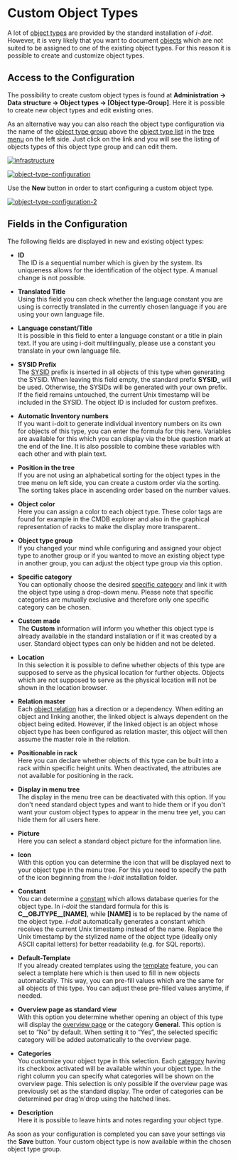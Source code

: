 # Custom Object Types

A lot of [object types](../glossary.md) are provided by the standard installation of _i-doit_. However, it is very likely that you want to document [objects](../glossary.md) which are not suited to be assigned to one of the existing object types. For this reason it is possible to create and customize object types.

## Access to the Configuration

The possibility to create custom object types is found at **Administration → Data structure → Object types → [Object type-Group]**. Here it is possible to create new object types and edit existing ones.

As an alternative way you can also reach the object type configuration via the name of the [object type group](../glossary.md) above the [object type list](../glossary.md) in the [tree menu](../glossary.md) on the left side. Just click on the link and you will see the listing of objects types of this object type group and can edit them.

[![infrastructure](../assets/images/en/basics/custom-object-types/1-cot.png)](../assets/images/en/basics/custom-object-types/1-cot.png)

[![object-type-configuration](../assets/images/en/basics/custom-object-types/2-cot.png)](../assets/images/en/basics/custom-object-types/2-cot.png)

Use the **New** button  in order to start configuring a custom object type.

[![object-type-configuration-2](../assets/images/en/basics/custom-object-types/3-cot.png)](../assets/images/en/basics/custom-object-types/3-cot.png)

## Fields in the Configuration

The following fields are displayed in new and existing object types:

- **ID**<br>
    The ID is a sequential number which is given by the system. Its uniqueness allows for the identification of the object type. A manual change is not possible.
    
- **Translated  Title**<br>
    Using this field you can check whether the language constant you are using is correctly translated in the currently chosen language if you are using your own language file.
    
- **Language constant/Title**<br>
    It is possible in this field to enter a language constant or a title in plain text. If you are using i-doit multilingually, please use a constant you translate in your own language file.
    
- **SYSID Prefix**<br>
    The [SYSID](../glossary.md) prefix is inserted in all objects of this type when generating the SYSID. When leaving this field empty, the standard prefix **SYSID_** will be used. Otherwise, the SYSIDs will be generated with your own prefix. If the field remains untouched, the current Unix timestamp will be included in the SYSID. The object ID is included for custom prefixes.
    
- **Automatic Inventory numbers**<br>
    If you want i-doit to generate individual inventory numbers on its own for objects of this type, you can enter the formula for this here. Variables are available for this which you can display via the blue question mark at the end of the line. It is also possible to combine these variables with each other and with plain text.
    
- **Position in the tree**<br>
    If you are not using an alphabetical sorting for the object types in the tree menu on left side, you can create a custom order via the sorting. The sorting takes place in ascending order based on the number values.
    
- **Object color**<br>
    Here you can assign a color to each object type. These color tags are found for example in the CMDB explorer and also in the graphical representation of racks to make the display more transparent..
    
- **Object type group**<br>
    If you changed your mind while configuring and assigned your object type to another group or if you wanted to move an existing object type in another group, you can adjust the object type group via this option.
    
- **Specific category**<br>
    You can optionally choose the desired [specific category](../glossary.md) and link it with the object type using a drop-down menu. Please note that specific categories are mutually exclusive and therefore only one specific category can be chosen.
    
- **Custom made**<br>
    The **Custom** information will inform you whether this object type is already available in the standard installation or if it was created by a user. Standard object types can only be hidden and not be deleted.
    
- **Location**<br>
    In this selection it is possible to define whether objects of this type are supposed to serve as the physical location for further objects. Objects which are not supposed to serve as the physical location will not be shown in the location browser.
    
- **Relation master**<br>
    Each [object relation](./object-relations.md) has a direction or a dependency. When editing an object and linking another, the linked object is always dependent on the object being edited. However, if the linked object is an object whose object type has been configured as relation master, this object will then assume the master role in the relation.
    
- **Positionable in rack**<br>
    Here you can declare whether objects of this type can be built into a rack within specific height units. When deactivated, the attributes are not available for positioning in the rack.
    
- **Display in menu tree**<br>
    The display in the menu tree can be deactivated with this option. If you don't need standard object types and want to hide them or if you don't want your custom object types to appear in the menu tree yet, you can hide them for all users here.
    
- **Picture**<br>
    Here you can select a standard object picture for the information line.
    
- **Icon**<br>
    With this option you can determine the icon that will be displayed next to your object type in the menu tree. For this you need to specify the path of the icon beginning from the _i-doit_ installation folder.
    
- **Constant**<br>
    You can determine a [constant](../glossary.md) which allows database queries for the object type. In _i-doit_ the standard formula for this is **C__OBJTYPE__[NAME]**, while **[NAME]** is to be replaced by the name of the object type. _i-doit_ automatically generates a constant which receives the current Unix timestamp instead of the name. Replace the Unix timestamp by the stylized name of the object type (ideally only ASCII capital letters) for better readability (e.g. for SQL reports).
    
- **Default-Template**<br>
    If you already created templates using the [template](../efficient-documentation/templates.md) feature, you can select a template here which is then used to fill in new objects automatically. This way, you can pre-fill values which are the same for all objects of this type. You can adjust these pre-filled values anytime, if needed.
    
- **Overview page as standard view**<br>
    With this option you determine whether opening an object of this type will display the [overview page](../glossary.md) or the category **General**. This option is set to “No” by default. When setting it to “Yes”, the selected specific category will be added automatically to the overview page.
    
- **Categories**<br>
    You customize your object type in this selection. Each [category](../glossary.md) having its checkbox activated will be available within your object type. In the right column you can specify what categories will be shown on the overview page. This selection is only possible if the overview page was previously set as the standard display. The order of categories can be determined per drag'n'drop using the hatched lines.
    
- **Description**<br>
    Here it is possible to leave hints and notes regarding your object type.
    

As soon as your configuration is completed you can save your settings via the **Save** button. Your custom object type is now available within the chosen object type group.
